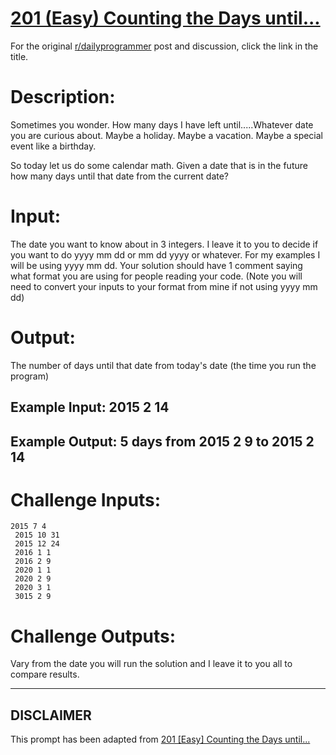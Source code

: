 # [201 (Easy) Counting the Days until...](https://www.reddit.com/r/dailyprogrammer/comments/2vc5xq/20150209_challenge_201_easy_counting_the_days/)

For the original [r/dailyprogrammer](https://www.reddit.com/r/dailyprogrammer/) post and discussion, click the link in the title.

# Description:
Sometimes you wonder. How many days I have left until.....Whatever date you are curious about. Maybe a holiday. Maybe a vacation. Maybe a special event like a birthday. 

So today let us do some calendar math. Given a date that is in the future how many days until that date from the current date?

# Input:
The date you want to know about in 3 integers. I leave it to you to decide if you want to do yyyy mm dd or mm dd yyyy or whatever. For my examples I will be using yyyy mm dd. Your solution should have 1 comment saying what format you are using for people reading your code. (Note you will need to convert your inputs to your format from mine if not using yyyy mm dd)

# Output:
The number of days until that date from today's date (the time you run the program)

## Example Input: 2015 2 14
## Example Output: 5 days from 2015 2 9 to  2015 2 14
# Challenge Inputs:

```
2015 7 4
 2015 10 31
 2015 12 24
 2016 1 1
 2016 2 9
 2020 1 1
 2020 2 9
 2020 3 1
 3015 2 9
```
# Challenge Outputs:
Vary from the date you will run the solution and I leave it to you all to compare results.


----
## **DISCLAIMER**
This prompt has been adapted from [201 [Easy] Counting the Days until...](https://www.reddit.com/r/dailyprogrammer/comments/2vc5xq/20150209_challenge_201_easy_counting_the_days/
)
